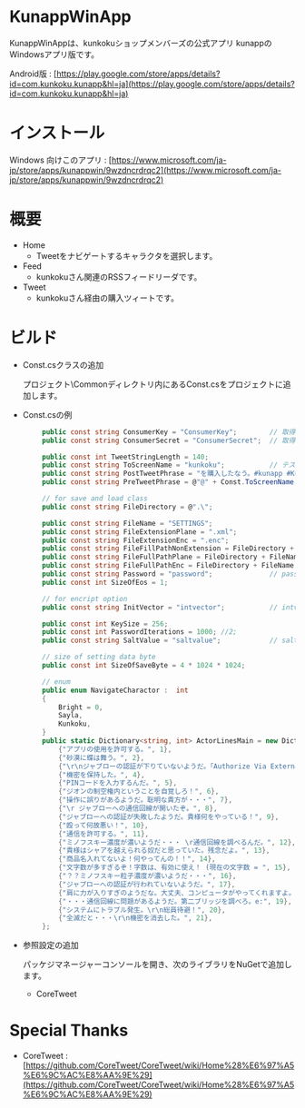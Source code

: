 # KunappWinApp

KunappWinAppは、kunkokuショップメンバーズの公式アプリ
kunappのWindowsアプリ版です。

Android版 : [https://play.google.com/store/apps/details?id=com.kunkoku.kunapp&hl=ja](https://play.google.com/store/apps/details?id=com.kunkoku.kunapp&hl=ja)

# インストール
Windows 向けこのアプリ : [https://www.microsoft.com/ja-jp/store/apps/kunappwin/9wzdncrdrqc2](https://www.microsoft.com/ja-jp/store/apps/kunappwin/9wzdncrdrqc2)

# 概要

* Home
	* Tweetをナビゲートするキャラクタを選択します。
* Feed
	* kunkokuさん関連のRSSフィードリーダです。
* Tweet
	* kunkokuさん経由の購入ツィートです。

# ビルド

* Const.csクラスの追加

	プロジェクト\Commonディレクトリ内にあるConst.csをプロジェクトに追加します。

* Const.csの例

```Const.cs
		public const string ConsumerKey = "ConsumerKey";		// 取得したキーを代入します。
		public const string ConsumerSecret = "ConsumerSecret";	// 取得したキーを代入します。

		public const int TweetStringLength = 140;
		public const string ToScreenName = "kunkoku";			// テスト時は適当なサブアカウントにしてください。
		public const string PostTweetPhrase = "を購入したなう。#kunapp #KunappWin";
		public const string PreTweetPhrase = @"@" + Const.ToScreenName + " さん経由で";

		// for save and load class
		public const string FileDirectory = @".\";

		public const string FileName = "SETTINGS";
		public const string FileExtensionPlane = ".xml";
		public const string FileExtensionEnc = ".enc";
		public const string FileFillPathNonExtension = FileDirectory + FileName + ".";
		public const string FileFullPathPlane = FileDirectory + FileName + FileExtensionPlane;
		public const string FileFullPathEnc = FileDirectory + FileName + FileExtensionEnc;
		public const string Password = "password";				// password
		public const int SizeOfEos = 1;

		// for encript option
		public const string InitVector = "intvector";			// intvecor

		public const int KeySize = 256;
		public const int PasswordIterations = 1000; //2;
		public const string SaltValue = "saltvalue";			// saltvalue

		// size of setting data byte
		public const int SizeOfSaveByte = 4 * 1024 * 1024;

		// enum 
		public enum NavigateCharactor :  int
		{
			Bright = 0,
			Sayla,
			Kunkoku,
		}
		public static Dictionary<string, int> ActorLinesMain = new Dictionary<string, int>() {
			{"アプリの使用を許可する。", 1},
			{"砂漠に蝶は舞う。", 2},
			{"\r\nジャブローの認証が下りていないようだ。「Authorize Via External Web Browser」で外部ブラウザを開き、PINコードを入手するんだ。", 3},
			{"機密を保持した。", 4},
			{"PINコードを入力するんだ。", 5},
			{"ジオンの制空権内ということを自覚しろ！", 6},
			{"操作に誤りがあるようだ。聡明な貴方が・・・", 7},
			{"\r ジャブローへの通信回線が開いたぞ。", 8},
			{"ジャブローへの認証が失敗したようだ。貴様何をやっている！", 9},
			{"殴って何故悪い！", 10},
			{"通信を許可する。", 11},
			{"ミノフスキー濃度が濃いようだ・・・ \r通信回線を調べるんだ。", 12},
			{"貴様はシャアを越えられる奴だと思っていた。残念だよ。", 13},
			{"商品名入れてないよ！何やってんの！！", 14},
			{"文字数が多すぎるぞ！字数は、有効に使え！ (現在の文字数 = ", 15},
			{"？？ミノフスキー粒子濃度が濃いようだ・・・", 16},
			{"ジャブローへの認証が行われていないようだ。", 17},
			{"肩に力が入りすぎのようだな。大丈夫、コンピュータがやってくれますよ。", 18},
			{"・・・通信回線に問題があるようだ。第二ブリッジを調べろ。e:", 19},
			{"システムにトラブル発生。\r\n総員待避！", 20},
			{"全滅だと・・・\r\n機密を消去した。", 21},
		};
```

* 参照設定の追加

	パッケジマネージャーコンソールを開き、次のライブラリをNuGetで追加します。

	* CoreTweet

# Special Thanks
* CoreTweet : [https://github.com/CoreTweet/CoreTweet/wiki/Home%28%E6%97%A5%E6%9C%AC%E8%AA%9E%29](https://github.com/CoreTweet/CoreTweet/wiki/Home%28%E6%97%A5%E6%9C%AC%E8%AA%9E%29)

